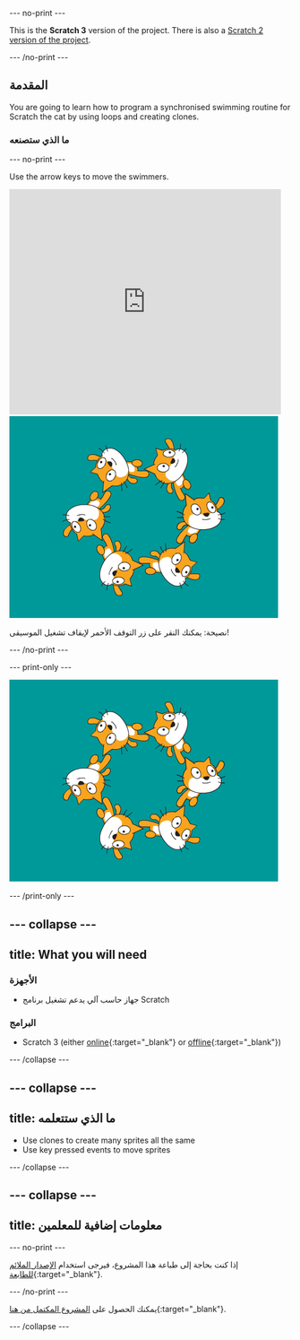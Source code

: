 --- no-print ---

This is the **Scratch 3** version of the project. There is also a [Scratch 2 version of the project](https://projects.raspberrypi.org/en/projects/synchronised-swimming-scratch2).

--- /no-print ---

## المقدمة

You are going to learn how to program a synchronised swimming routine for Scratch the cat by using loops and creating clones.

### ما الذي ستصنعه

--- no-print ---

Use the arrow keys to move the swimmers.

<div class="scratch-preview">
  <iframe allowtransparency="true" width="485" height="402" src="https://scratch.mit.edu/projects/embed/113149575/?autostart=false" frameborder="0" scrolling="no">></iframe>
  <img src="images/swim-final.png">
</div>

نصيحة: يمكنك النقر على زر التوقف الأحمر لإيقاف تشغيل الموسيقى!

--- /no-print ---

--- print-only ---

![complete project](images/swim-final.png)

--- /print-only ---

--- collapse ---
---
title: What you will need
---

### الأجهزة

+ جهاز حاسب آلي يدعم تشغيل برنامج Scratch

### البرامج

+ Scratch 3 (either [online](http://rpf.io/scratchon){:target="_blank"} or [offline](http://rpf.io/scratchoff){:target="_blank"})

--- /collapse ---

--- collapse ---
---
title: ما الذي ستتعلمه
---

- Use clones to create many sprites all the same
- Use key pressed events to move sprites

--- /collapse ---

--- collapse ---
---
title: معلومات إضافية للمعلمين
---

--- no-print ---

إذا كنت بحاجة إلى طباعة هذا المشروع، فيرجى استخدام [الإصدار الملائم للطابعة](https://projects.raspberrypi.org/en/projects/synchronised-swimming/print){:target="_blank"}.

--- /no-print ---

يمكنك الحصول على [المشروع المكتمل من هنا](http://rpf.io/p/en/synchronised-swimming-get){:target="_blank"}.

--- /collapse ---
